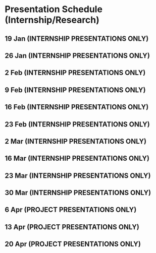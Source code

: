 # Presentation Schedule (Internship/Research)

## 19 Jan (INTERNSHIP PRESENTATIONS ONLY)

## 26 Jan (INTERNSHIP PRESENTATIONS ONLY)

## 2 Feb (INTERNSHIP PRESENTATIONS ONLY)

## 9 Feb (INTERNSHIP PRESENTATIONS ONLY)

## 16 Feb (INTERNSHIP PRESENTATIONS ONLY)

## 23 Feb (INTERNSHIP PRESENTATIONS ONLY)

## 2 Mar (INTERNSHIP PRESENTATIONS ONLY)

## 16 Mar (INTERNSHIP PRESENTATIONS ONLY)

## 23 Mar (INTERNSHIP PRESENTATIONS ONLY)

## 30 Mar (INTERNSHIP PRESENTATIONS ONLY)

## 6 Apr (PROJECT PRESENTATIONS ONLY)

## 13 Apr (PROJECT PRESENTATIONS ONLY)

## 20 Apr (PROJECT PRESENTATIONS ONLY)

